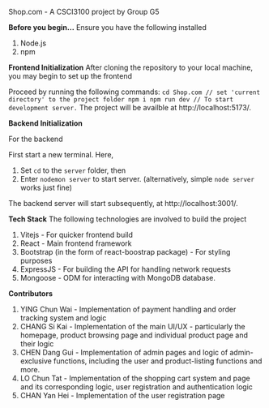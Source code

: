Shop.com - A CSCI3100 project by Group G5


**Before you begin...**
Ensure you have the following installed 
1. Node.js
2. npm

**Frontend Initialization**
After cloning the repository to your local machine, you may begin to set up the frontend

Proceed by running the following commands:
``
cd Shop.com // set 'current directory' to the project folder
npm i
npm run dev // To start development server.
``
The project will be availble at http://localhost:5173/.


**Backend Initialization**

For the backend

First start a new terminal. 
Here, 
1. Set `cd` to the `server` folder, then
2. Enter `nodemon server` to start server. (alternatively, simple `node server` works just fine)

The backend server will start subsequently, at http://localhost:3001/.


**Tech Stack**
The following technologies are involved to build the project
1. Vitejs - For quicker frontend build
2. React - Main frontend framework
3. Bootstrap (in the form of react-boostrap package) - For styling purposes
4. ExpressJS - For building the API for handling network requests
5. Mongoose - ODM for interacting with MongoDB database.

**Contributors**
1. YING Chun Wai - Implementation of payment handling and order tracking system and logic
2. CHANG Si Kai - Implementation of the main UI/UX - particularly the homepage, product browsing page and individual product page and their logic
3. CHEN Dang Gui - Implementation of admin pages and logic of admin-exclusive functions, including the user and product-listing functions and more.  
4. LO Chun Tat - Implementation of the shopping cart system and page and its corresponding logic, user registration and authentication logic
5. CHAN Yan Hei - Implementation of the user registration page

